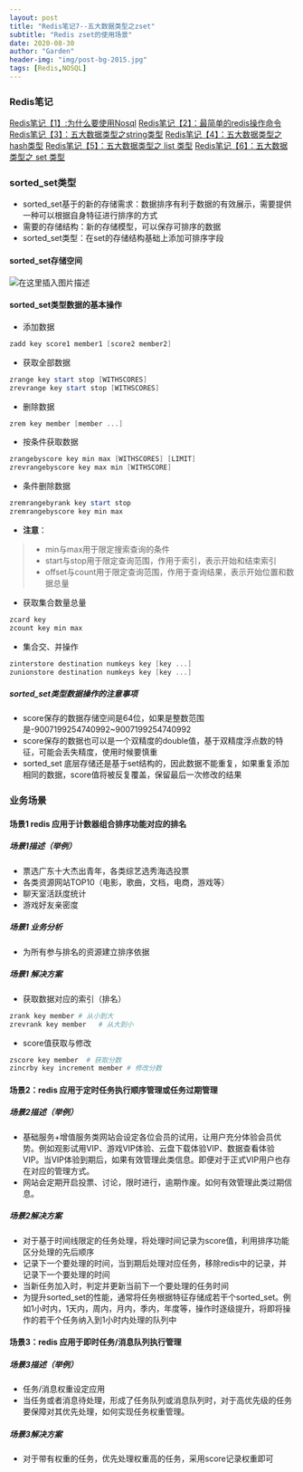 ```yaml
---
layout: post
title: "Redis笔记7--五大数据类型之zset"
subtitle: "Redis zset的使用场景"
date: 2020-08-30
author: "Garden"
header-img: "img/post-bg-2015.jpg"
tags: [Redis,NOSQL]
---
```

### Redis笔记
[Redis笔记【1】:为什么要使用Nosql](https://blog.csdn.net/weixin_44870909/article/details/108109353)
[Redis笔记【2】：最简单的redis操作命令](https://blog.csdn.net/weixin_44870909/article/details/108118394)
[Redis笔记【3】：五大数据类型之string类型](https://blog.csdn.net/weixin_44870909/article/details/108156007)
[Redis笔记【4】：五大数据类型之hash类型](https://blog.csdn.net/weixin_44870909/article/details/108228659)
[Redis笔记【5】：五大数据类型之 list 类型](https://blog.csdn.net/weixin_44870909/article/details/108266854)
[Redis笔记【6】：五大数据类型之 set 类型](https://blog.csdn.net/weixin_44870909/article/details/108267431)

### sorted_set类型
* sorted_set基于的新的存储需求：数据排序有利于数据的有效展示，需要提供一种可以根据自身特征进行排序的方式
*  需要的存储结构：新的存储模型，可以保存可排序的数据
* sorted_set类型：在set的存储结构基础上添加可排序字段
#### sorted_set存储空间
![在这里插入图片描述](https://img-blog.csdnimg.cn/20200827204454820.png?x-oss-process=image/watermark,type_ZmFuZ3poZW5naGVpdGk,shadow_10,text_aHR0cHM6Ly9ibG9nLmNzZG4ubmV0L3dlaXhpbl80NDg3MDkwOQ==,size_16,color_FFFFFF,t_70#pic_center)
#### sorted_set类型数据的基本操作
* 添加数据

```powershell
zadd key score1 member1 [score2 member2]
```
* 获取全部数据

```powershell
zrange key start stop [WITHSCORES]
zrevrange key start stop [WITHSCORES]
```
* 删除数据

```powershell
zrem key member [member ...]
```

* 按条件获取数据

```powershell
zrangebyscore key min max [WITHSCORES] [LIMIT]
zrevrangebyscore key max min [WITHSCORE]
```

* 条件删除数据

```powershell
zremrangebyrank key start stop
zremrangebyscore key min max
```
* **注意**：
> *  min与max用于限定搜索查询的条件
> *  start与stop用于限定查询范围，作用于索引，表示开始和结束索引
> *  offset与count用于限定查询范围，作用于查询结果，表示开始位置和数据总量
* 获取集合数量总量

```powershell
zcard key
zcount key min max
```

* 集合交、并操作
```powershell
zinterstore destination numkeys key [key ...]
zunionstore destination numkeys key [key ...]
```
##### sorted_set类型数据操作的注意事项
*  score保存的数据存储空间是64位，如果是整数范围是-9007199254740992~9007199254740992
*  score保存的数据也可以是一个双精度的double值，基于双精度浮点数的特征，可能会丢失精度，使用时候要慎重
*  sorted_set 底层存储还是基于set结构的，因此数据不能重复，如果重复添加相同的数据，score值将被反复覆盖，保留最后一次修改的结果


### 业务场景
#### 场景1 redis 应用于计数器组合排序功能对应的排名
##### 场景1描述（举例）
* 票选广东十大杰出青年，各类综艺选秀海选投票
* 各类资源网站TOP10（电影，歌曲，文档，电商，游戏等）
* 聊天室活跃度统计
* 游戏好友亲密度
##### 场景1 业务分析
* 为所有参与排名的资源建立排序依据
##### 场景1 解决方案
* 获取数据对应的索引（排名）

```powershell
zrank key member # 从小到大
zrevrank key member   # 从大到小
```
* score值获取与修改
```powershell
zscore key member  # 获取分数
zincrby key increment member # 修改分数
```
#### 场景2：redis 应用于定时任务执行顺序管理或任务过期管理
##### 场景2描述（举例）
* 基础服务+增值服务类网站会设定各位会员的试用，让用户充分体验会员优势。例如观影试用VIP、游戏VIP体验、云盘下载体验VIP、数据查看体验VIP。当VIP体验到期后，如果有效管理此类信息。即便对于正式VIP用户也存在对应的管理方式。
* 网站会定期开启投票、讨论，限时进行，逾期作废。如何有效管理此类过期信息。
##### 场景2解决方案
* 对于基于时间线限定的任务处理，将处理时间记录为score值，利用排序功能区分处理的先后顺序
* 记录下一个要处理的时间，当到期后处理对应任务，移除redis中的记录，并记录下一个要处理的时间
*  当新任务加入时，判定并更新当前下一个要处理的任务时间
* 为提升sorted_set的性能，通常将任务根据特征存储成若干个sorted_set。例如1小时内，1天内，周内，月内，季内，年度等，操作时逐级提升，将即将操作的若干个任务纳入到1小时内处理的队列中

#### 场景3：redis 应用于即时任务/消息队列执行管理
##### 场景3描述（举例）
* 任务/消息权重设定应用
* 当任务或者消息待处理，形成了任务队列或消息队列时，对于高优先级的任务要保障对其优先处理，如何实现任务权重管理。
##### 场景3解决方案
*  对于带有权重的任务，优先处理权重高的任务，采用score记录权重即可 

